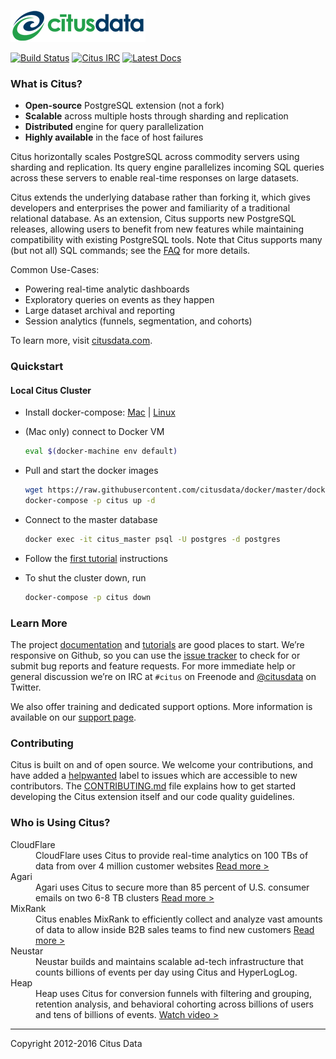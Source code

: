 ![Citus Banner](/github-banner.png)

[![Build Status](https://travis-ci.com/citusdata/citus.svg?token=bSq3ym67qubHCGNs1iYZ&branch=master)](https://travis-ci.com/citusdata/citus)
[![Citus IRC](https://img.shields.io/badge/irc-%23citus-blue.svg)](https://webchat.freenode.net/?channels=citus)
[![Latest Docs](https://img.shields.io/badge/docs-latest-brightgreen.svg)](https://www.citusdata.com/docs/citus/current)

### What is Citus?

* **Open-source** PostgreSQL extension (not a fork)
* **Scalable** across multiple hosts through sharding and replication
* **Distributed** engine for query parallelization
* **Highly available** in the face of host failures

Citus horizontally scales PostgreSQL across commodity servers using
sharding and replication. Its query engine parallelizes incoming
SQL queries across these servers to enable real-time responses on
large datasets.

Citus extends the underlying database rather than forking it, which
gives developers and enterprises the power and familiarity of a
traditional relational database. As an extension, Citus supports
new PostgreSQL releases, allowing users to benefit from new features
while maintaining compatibility with existing PostgreSQL tools.
Note that Citus supports many (but not all) SQL commands; see the
[FAQ](https://www.citusdata.com/frequently-asked-questions) for
more details.

Common Use-Cases:
* Powering real-time analytic dashboards
* Exploratory queries on events as they happen
* Large dataset archival and reporting
* Session analytics (funnels, segmentation, and cohorts)

To learn more, visit [citusdata.com](https://www.citusdata.com).

### Quickstart

#### Local Citus Cluster

* Install docker-compose: [Mac](https://www.docker.com/products/docker-toolbox) | [Linux](https://www.digitalocean.com/community/tutorials/how-to-install-and-use-docker-compose-on-ubuntu-14-04)
* (Mac only) connect to Docker VM
   ```bash
   eval $(docker-machine env default)
   ```

* Pull and start the docker images
   ```bash
   wget https://raw.githubusercontent.com/citusdata/docker/master/docker-compose.yml
   docker-compose -p citus up -d
   ```

* Connect to the master database
   ```bash
   docker exec -it citus_master psql -U postgres -d postgres
   ```

* Follow the [first tutorial](https://www.citusdata.com/docs/citus/current/tutorials/tut-real-time.html) instructions
* To shut the cluster down, run

   ```bash
   docker-compose -p citus down
   ```

### Learn More

The project [documentation](https://www.citusdata.com/docs/citus/current) and
[tutorials](https://www.citusdata.com/docs/citus/current/tutorials/tut-real-time.html) are good places to start.
We’re responsive on Github, so you can use the [issue
tracker](https://github.com/citusdata/citus/issues) to check for or
submit bug reports and feature requests. For more immediate help
or general discussion we’re on IRC at `#citus` on Freenode and
[@citusdata](https://twitter.com/citusdata) on Twitter.

We also offer training and dedicated support options. More information
is available on our [support
page](https://www.citusdata.com/citus-products/citus-data-pricing).

### Contributing

Citus is built on and of open source. We welcome your contributions,
and have added a
[helpwanted](https://github.com/citusdata/citus/labels/helpwanted) label
to issues which are accessible to new contributors. The
[CONTRIBUTING.md](CONTRIBUTING.md) file explains how to get started
developing the Citus extension itself and our code quality guidelines.

### Who is Using Citus?

<dl>

<dt>CloudFlare</dt>
<dd>
CloudFlare uses Citus to provide real-time analytics on 100 TBs of
data from over 4 million customer websites <a
href="https://blog.cloudflare.com/scaling-out-postgresql-for-cloudflare-analytics-using-citusdb/">Read
more ></a>
</dd>

<dt>Agari</dt>
<dd>
Agari uses Citus to secure more than 85 percent of U.S. consumer
emails on two 6-8 TB clusters <a
href="https://www.citusdata.com/solutions/case-studies/agari-case-study">Read
more ></a>
</dd>


<dt>MixRank</dt>
<dd>
Citus enables MixRank to efficiently collect and analyze vast amounts
of data to allow inside B2B sales teams to find new customers <a
href="https://www.citusdata.com/solutions/case-studies/mixrank-case-study">Read
more ></a>
</dd>

<dt>Neustar</dt>
<dd>
Neustar builds and maintains scalable ad-tech infrastructure that counts billions of events per day using Citus and HyperLogLog.
</dd>

<dt>Heap</dt>
<dd>
Heap uses Citus for conversion funnels with filtering and grouping,
retention analysis, and behavioral cohorting across billions of
users and tens of billions of events. <a
href="https://www.citusdata.com/community/pgconf-silicon-valley-postgresql-conference/powering-heap-postgresql-and-citusdb">Watch
video ></a>
</dd>

</dl>

___

Copyright 2012-2016 Citus Data
